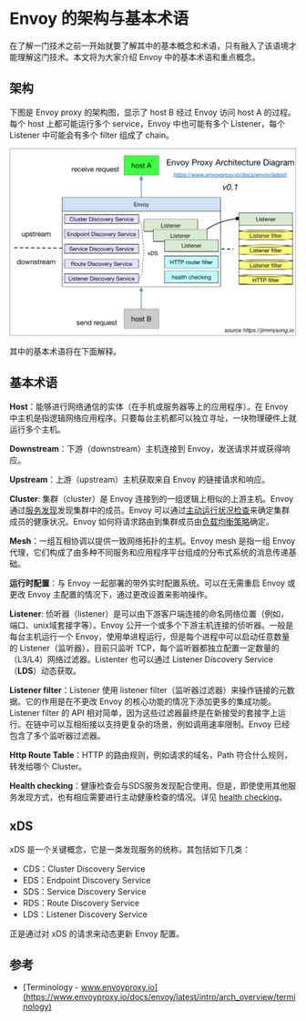 # Envoy 的架构与基本术语

在了解一门技术之前一开始就要了解其中的基本概念和术语，只有融入了该语境才能理解这门技术。本文将为大家介绍 Envoy 中的基本术语和重点概念。

## 架构

下图是 Envoy proxy 的架构图，显示了 host B 经过 Envoy 访问 host A 的过程。每个 host 上都可能运行多个 service，Envoy 中也可能有多个 Listener，每个 Listener 中可能会有多个 filter 组成了 chain。

![Envoy proxy 架构图](../images/envoy-arch-v0.1.png)

其中的基本术语将在下面解释。

## 基本术语

**Host**：能够进行网络通信的实体（在手机或服务器等上的应用程序）。在 Envoy 中主机是指逻辑网络应用程序。只要每台主机都可以独立寻址，一块物理硬件上就运行多个主机。

**Downstream**：下游（downstream）主机连接到 Envoy，发送请求并或获得响应。

**Upstream**：上游（upstream）主机获取来自 Envoy 的链接请求和响应。

**Cluster**: 集群（cluster）是 Envoy 连接到的一组逻辑上相似的上游主机。Envoy 通过[服务发现](https://www.envoyproxy.io/docs/envoy/latest/intro/arch_overview/service_discovery#arch-overview-service-discovery)发现集群中的成员。Envoy 可以通过[主动运行状况检查](https://www.envoyproxy.io/docs/envoy/latest/intro/arch_overview/health_checking#arch-overview-health-checking)来确定集群成员的健康状况。Envoy 如何将请求路由到集群成员由[负载均衡策略](https://www.envoyproxy.io/docs/envoy/latest/intro/arch_overview/load_balancing#arch-overview-load-balancing)确定。

**Mesh**：一组互相协调以提供一致网络拓扑的主机。Envoy mesh 是指一组 Envoy 代理，它们构成了由多种不同服务和应用程序平台组成的分布式系统的消息传递基础。

**运行时配置**：与 Envoy 一起部署的带外实时配置系统。可以在无需重启 Envoy 或 更改 Envoy 主配置的情况下，通过更改设置来影响操作。

**Listener**: 侦听器（listener）是可以由下游客户端连接的命名网络位置（例如，端口、unix域套接字等）。Envoy 公开一个或多个下游主机连接的侦听器。一般是每台主机运行一个 Envoy，使用单进程运行，但是每个进程中可以启动任意数量的 Listener（监听器），目前只监听 TCP，每个监听器都独立配置一定数量的（L3/L4）网络过滤器。Listenter 也可以通过 Listener Discovery Service（**LDS**）动态获取。

**Listener filter**：Listener 使用 listener filter（监听器过滤器）来操作链接的元数据。它的作用是在不更改 Envoy 的核心功能的情况下添加更多的集成功能。Listener filter 的 API 相对简单，因为这些过滤器最终是在新接受的套接字上运行。在链中可以互相衔接以支持更复杂的场景，例如调用速率限制。Envoy 已经包含了多个监听器过滤器。

**Http Route Table**：HTTP 的路由规则，例如请求的域名，Path 符合什么规则，转发给哪个 Cluster。

**Health checking**：健康检查会与SDS服务发现配合使用。但是，即使使用其他服务发现方式，也有相应需要进行主动健康检查的情况。详见 [health checking](https://www.envoyproxy.io/docs/envoy/latest/intro/arch_overview/health_checking)。

## xDS

xDS 是一个关键概念，它是一类发现服务的统称，其包括如下几类：

- CDS：Cluster Discovery Service
- EDS：Endpoint Discovery Service
- SDS：Service Discovery Service
- RDS：Route Discovery Service
- LDS：Listener Discovery Service

正是通过对 xDS 的请求来动态更新 Envoy 配置。

## 参考

- [Terminology - www.envoyproxy.io](https://www.envoyproxy.io/docs/envoy/latest/intro/arch_overview/terminology)